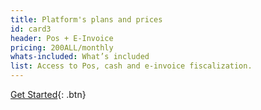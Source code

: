 ```yaml
---
title: Platform's plans and prices
id: card3
header: Pos + E-Invoice
pricing: 200ALL/monthly
whats-included: What’s included
list: Access to Pos, cash and e-invoice fiscalization.
---
```

[Get Started](http://www.google.com){: .btn}